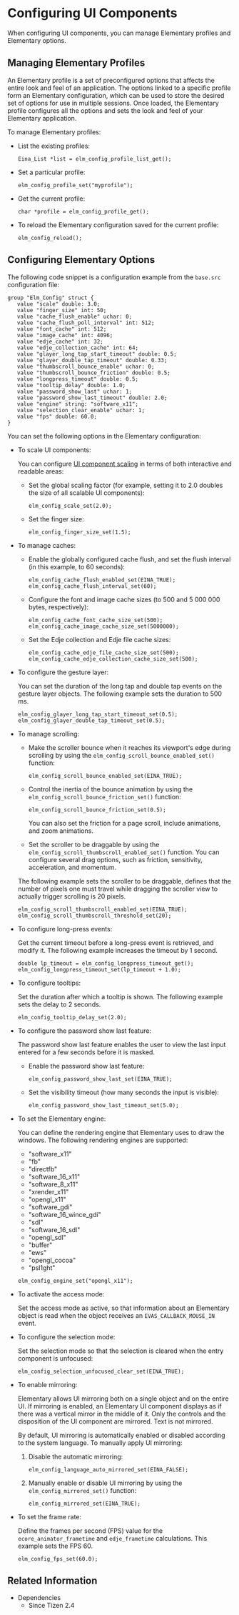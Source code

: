# Configuring UI Components

When configuring UI components, you can manage Elementary profiles and Elementary options.

## Managing Elementary Profiles

An Elementary profile is a set of preconfigured options that affects the entire look and feel of an application. The options linked to a specific profile form an Elementary configuration, which can be used to store the desired set of options for use in multiple sessions. Once loaded, the Elementary profile configures all the options and sets the look and feel of your Elementary application.

To manage Elementary profiles:

- List the existing profiles:

  ```
  Eina_List *list = elm_config_profile_list_get();
  ```

- Set a particular profile:

  ```
  elm_config_profile_set("myprofile");
  ```

- Get the current profile:

  ```
  char *profile = elm_config_profile_get();
  ```

- To reload the Elementary configuration saved for the current profile:

  ```
  elm_config_reload();
  ```

## Configuring Elementary Options

The following code snippet is a configuration example from the `base.src` configuration file:

```
group "Elm_Config" struct {
   value "scale" double: 3.0;
   value "finger_size" int: 50;
   value "cache_flush_enable" uchar: 0;
   value "cache_flush_poll_interval" int: 512;
   value "font_cache" int: 512;
   value "image_cache" int: 4096;
   value "edje_cache" int: 32;
   value "edje_collection_cache" int: 64;
   value "glayer_long_tap_start_timeout" double: 0.5;
   value "glayer_double_tap_timeout" double: 0.33;
   value "thumbscroll_bounce_enable" uchar: 0;
   value "thumbscroll_bounce_friction" double: 0.5;
   value "longpress_timeout" double: 0.5;
   value "tooltip_delay" double: 1.0;
   value "password_show_last" uchar: 1;
   value "password_show_last_timeout" double: 2.0;
   value "engine" string: "software_x11";
   value "selection_clear_enable" uchar: 1;
   value "fps" double: 60.0;
}
```

You can set the following options in the Elementary configuration:

- To scale UI components:

  You can configure [UI component scaling](ui-scalability.md) in terms of both interactive and readable areas:

  - Set the global scaling factor (for example, setting it to 2.0 doubles the size of all scalable UI components):

    ```
    elm_config_scale_set(2.0);
    ```

  - Set the finger size:

    ```
    elm_config_finger_size_set(1.5);
    ```

- To manage caches:

  - Enable the globally configured cache flush, and set the flush interval (in this example, to 60 seconds):

    ```
    elm_config_cache_flush_enabled_set(EINA_TRUE);
    elm_config_cache_flush_interval_set(60);
    ```

  - Configure the font and image cache sizes (to 500 and 5 000 000 bytes, respectively):

    ```
    elm_config_cache_font_cache_size_set(500);
    elm_config_cache_image_cache_size_set(5000000);
    ```

  - Set the Edje collection and Edje file cache sizes:

    ```
    elm_config_cache_edje_file_cache_size_set(500);
    elm_config_cache_edje_collection_cache_size_set(500);
    ```

- To configure the gesture layer:

  You can set the duration of the long tap and double tap events on the gesture layer objects. The following example sets the duration to 500 ms.

  ```
  elm_config_glayer_long_tap_start_timeout_set(0.5);
  elm_config_glayer_double_tap_timeout_set(0.5);
  ```

- To manage scrolling:

  - Make the scroller bounce when it reaches its viewport's edge during scrolling by using the `elm_config_scroll_bounce_enabled_set()` function:

    ```
    elm_config_scroll_bounce_enabled_set(EINA_TRUE);
    ```

  - Control the inertia of the bounce animation by using the `elm_config_scroll_bounce_friction_set()` function:

    ```
    elm_config_scroll_bounce_friction_set(0.5);
    ```

    You can also set the friction for a page scroll, include animations, and zoom animations.

  - Set the scroller to be draggable by using the `elm_config_scroll_thumbscroll_enabled_set()` function. You can configure several drag options, such as friction, sensitivity, acceleration, and momentum.  

  The following example sets the scroller to be draggable, defines that the number of pixels one must travel while dragging the scroller view to actually trigger scrolling is 20 pixels.

    ```
    elm_config_scroll_thumbscroll_enabled_set(EINA_TRUE);
    elm_config_scroll_thumbscroll_threshold_set(20);
    ```

- To configure long-press events:

  Get the current timeout before a long-press event is retrieved, and modify it. The following example increases the timeout by 1 second.

  ```
  double lp_timeout = elm_config_longpress_timeout_get();
  elm_config_longpress_timeout_set(lp_timeout + 1.0);
  ```

- To configure tooltips:

  Set the duration after which a tooltip is shown. The following example sets the delay to 2 seconds.

  ```
  elm_config_tooltip_delay_set(2.0);
  ```

- To configure the password show last feature:

  The password show last feature enables the user to view the last input entered for a few seconds before it is masked.

  - Enable the password show last feature:

    ```
    elm_config_password_show_last_set(EINA_TRUE);
    ```

  - Set the visibility timeout (how many seconds the input is visible):

    ```
    elm_config_password_show_last_timeout_set(5.0);
    ```

- To set the Elementary engine:

  You can define the rendering engine that Elementary uses to draw the windows. The following rendering engines are supported:

  - "software_x11"
  - "fb"
  - "directfb"
  - "software_16_x11"
  - "software_8_x11"
  - "xrender_x11"
  - "opengl_x11"
  - "software_gdi"
  - "software_16_wince_gdi"
  - "sdl"
  - "software_16_sdl"
  - "opengl_sdl"
  - "buffer"
  - "ews"
  - "opengl_cocoa"
  - "psl1ght"

  ```
  elm_config_engine_set("opengl_x11");
  ```

- To activate the access mode:

  Set the access mode as active, so that information about an Elementary object is read when the object receives an `EVAS_CALLBACK_MOUSE_IN` event.

- To configure the selection mode:

  Set the selection mode so that the selection is cleared when the entry component is unfocused:

  ```
  elm_config_selection_unfocused_clear_set(EINA_TRUE);
  ```

- To enable mirroring:

  Elementary allows UI mirroring both on a single object and on the entire UI. If mirroring is enabled, an Elementary UI component displays as if there was a vertical mirror in the middle of it. Only the controls and the disposition of the UI component are mirrored. Text is not mirrored.

     By default, UI mirroring is automatically enabled or disabled according to the system language. To manually apply UI mirroring:

    1.  Disable the automatic mirroring:

        ```
        elm_config_language_auto_mirrored_set(EINA_FALSE);
        ```

    2.  Manually enable or disable UI mirroring by using the `elm_config_mirrored_set()` function:

        ```
        elm_config_mirrored_set(EINA_TRUE);
        ```

- To set the frame rate:

  Define the frames per second (FPS) value for the `ecore_animator_frametime` and `edje_frametime` calculations. This example sets the FPS 60.

  ```
  elm_config_fps_set(60.0);
  ```

## Related Information
- Dependencies  
  - Since Tizen 2.4
  
